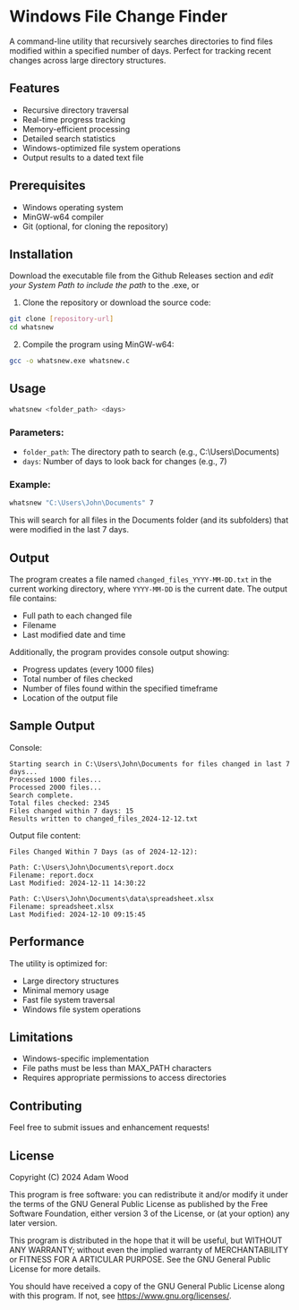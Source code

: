 # Windows File Change Finder

A command-line utility that recursively searches directories to find files modified within a specified number of days. Perfect for tracking recent changes across large directory structures.

## Features

- Recursive directory traversal
- Real-time progress tracking
- Memory-efficient processing
- Detailed search statistics
- Windows-optimized file system operations
- Output results to a dated text file

## Prerequisites

- Windows operating system
- MinGW-w64 compiler
- Git (optional, for cloning the repository)

## Installation

Download the executable file from the Github Releases section and _edit your System Path to include the path_ to the .exe, or

1. Clone the repository or download the source code:
```bash
git clone [repository-url]
cd whatsnew
```

2. Compile the program using MinGW-w64:
```bash
gcc -o whatsnew.exe whatsnew.c
```

## Usage

```bash
whatsnew <folder_path> <days>
```

### Parameters:
- `folder_path`: The directory path to search (e.g., C:\Users\Documents)
- `days`: Number of days to look back for changes (e.g., 7)

### Example:
```bash
whatsnew "C:\Users\John\Documents" 7
```

This will search for all files in the Documents folder (and its subfolders) that were modified in the last 7 days.

## Output

The program creates a file named `changed_files_YYYY-MM-DD.txt` in the current working directory, where `YYYY-MM-DD` is the current date. The output file contains:

- Full path to each changed file
- Filename
- Last modified date and time

Additionally, the program provides console output showing:
- Progress updates (every 1000 files)
- Total number of files checked
- Number of files found within the specified timeframe
- Location of the output file

## Sample Output

Console:
```
Starting search in C:\Users\John\Documents for files changed in last 7 days...
Processed 1000 files...
Processed 2000 files...
Search complete.
Total files checked: 2345
Files changed within 7 days: 15
Results written to changed_files_2024-12-12.txt
```

Output file content:
```
Files Changed Within 7 Days (as of 2024-12-12):

Path: C:\Users\John\Documents\report.docx
Filename: report.docx
Last Modified: 2024-12-11 14:30:22

Path: C:\Users\John\Documents\data\spreadsheet.xlsx
Filename: spreadsheet.xlsx
Last Modified: 2024-12-10 09:15:45
```

## Performance

The utility is optimized for:
- Large directory structures
- Minimal memory usage
- Fast file system traversal
- Windows file system operations

## Limitations

- Windows-specific implementation
- File paths must be less than MAX_PATH characters
- Requires appropriate permissions to access directories

## Contributing

Feel free to submit issues and enhancement requests!

## License

Copyright (C) 2024  Adam Wood

This program is free software: you can redistribute it and/or modify it under the terms of the GNU General Public License as published by the Free Software Foundation, either version 3 of the License, or (at your option) any later version.

This program is distributed in the hope that it will be useful, but WITHOUT ANY WARRANTY; without even the implied warranty of MERCHANTABILITY or FITNESS FOR A  ARTICULAR PURPOSE.  See the GNU General Public License for more details.

You should have received a copy of the GNU General Public License along with this program.  If not, see <https://www.gnu.org/licenses/>.
